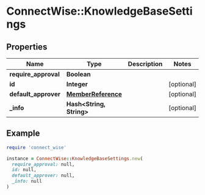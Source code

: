 # ConnectWise::KnowledgeBaseSettings

## Properties

| Name | Type | Description | Notes |
| ---- | ---- | ----------- | ----- |
| **require_approval** | **Boolean** |  |  |
| **id** | **Integer** |  | [optional] |
| **default_approver** | [**MemberReference**](MemberReference.md) |  | [optional] |
| **_info** | **Hash&lt;String, String&gt;** |  | [optional] |

## Example

```ruby
require 'connect_wise'

instance = ConnectWise::KnowledgeBaseSettings.new(
  require_approval: null,
  id: null,
  default_approver: null,
  _info: null
)
```

